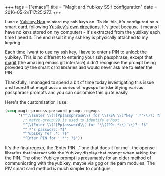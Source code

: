 +++
tags = ["emacs"]
title = "Magit and Yubikey SSH configuration"
date = 2016-05-24T17:25:27Z
+++

I use a [Yubikey Neo](https://www.yubico.com/products/yubikey-hardware/yubikey-neo/) to store my ssh keys on. To do this, it's
configured as a smart card, following [Yubikey's own directions](https://developers.yubico.com/yubico-piv-tool/SSH_with_PIV_and_PKCS11.html). It's
great because it means I have no keys stored on my computers - it's
extracted from the yubikey each time I need it. The end result it my
ssh key is physically attached to my keyring. 

Each time I want to use my ssh key, I have to enter a PIN to unlock
the yubikey. This is no different to entering your ssh passphrase,
except that [magit](https://magit.vc/) (the amazing emacs git interface) didn't recognise
the prompt being provided by the smart card libraries and would never
ask me to enter the PIN. 

Thankfully, I managed to spend a bit of time today investigating this
issue and found that magit uses a series of regexps for identifying
various passphrase prompts and you can customise this quite easily.

Here's the customisation I use:

```lisp
(setq magit-process-password-prompt-regexps
      '("^\\(Enter \\)?[Pp]assphrase\\( for \\(RSA \\)?key '.*'\\)?: ?$"
        ;; match-group 99 is used to identify a host
        "^\\(Enter \\)?[Pp]assword\\( for '\\(?99:.*\\)'\\)?: ?$"
        "^.*'s password: ?$"
        "^Yubikey for .*: ?$"
        "^Enter PIN for '.*': ?$"))
```

It's the final regexp, the "Enter PIN&#x2026;" one that does it for me -
the opensc libraries that interact with the Yubikey display that
prompt when asking for the PIN. The other Yubikey prompt is presumably
for an older method of communicating with the yubikey, maybe via gpg
or the pam modules. The PIV smart card method is much simpler to configure.
